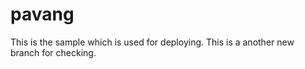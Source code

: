 # pavang
This is the sample which is used for deploying.
This is a another new branch for checking.
